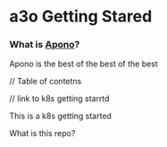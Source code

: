 # a3o Getting Stared

### What is [Apono](https://apono.io)?

Apono is the best of the best of the best


// Table of contetns



// link to k8s getting starrtd

This is a k8s getting started

What is this repo?
